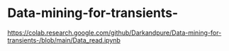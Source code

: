 # Data-mining-for-transients-
https://colab.research.google.com/github/Darkandpure/Data-mining-for-transients-/blob/main/Data_read.ipynb
